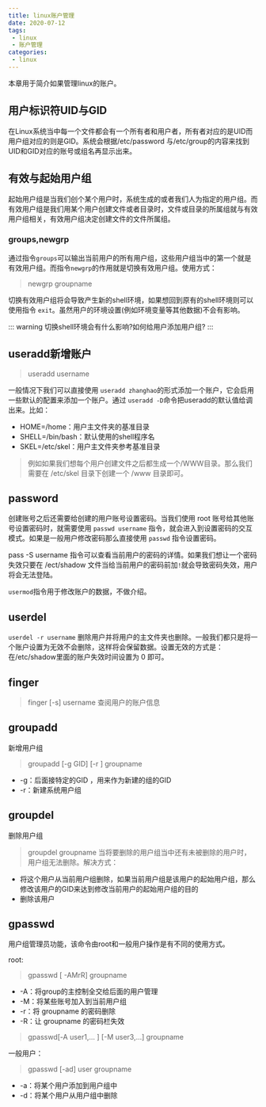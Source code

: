 ```yaml
---
title: linux账户管理
date: 2020-07-12
tags:
 - linux
 - 账户管理
categories: 
 - linux
---
```

本章用于简介如果管理linux的账户。

<!-- more -->

## 用户标识符UID与GID
在Linux系统当中每一个文件都会有一个所有者和用户者，所有者对应的是UID而用户组对应的则是GID。系统会根据/etc/password 与/etc/group的内容来找到UID和GID对应的账号或组名再显示出来。

## 有效与起始用户组
起始用户组是当我们创个某个用户时，系统生成的或者我们人为指定的用户组。而有效用户组是我们用某个用户创建文件或者目录时，文件或目录的所属组就与有效用户组相关，有效用户组决定创建文件的文件所属组。

### groups,newgrp 
通过指令`groups`可以输出当前用户的所有用户组，这些用户组当中的第一个就是有效用户组。而指令`newgrp`的作用就是切换有效用户组。使用方式：

> newgrp groupname

切换有效用户组将会导致产生新的shell环境，如果想回到原有的shell环境则可以使用指令 `exit`。虽然用户的环境设置(例如环境变量等其他数据)不会有影响。

::: warning
切换shell环境会有什么影响?如何给用户添加用户组?
:::

## useradd新增账户

> useradd username

一般情况下我们可以直接使用 `useradd zhanghao`的形式添加一个账户，它会启用一些默认的配置来添加一个账户。通过 `useradd -D`命令把useradd的默认值给调出来。比如：
 - HOME=/home：用户主文件夹的基准目录
 - SHELL=/bin/bash：默认使用的shell程序名
 - SKEL=/etc/skel：用户主文件夹参考基准目录

> 例如如果我们想每个用户创建文件之后都生成一个/WWW目录。那么我们需要在 /etc/skel 目录下创建一个 /www 目录即可。

## password
创建账号之后还需要给创建的用户账号设置密码。当我们使用 root 账号给其他账号设置密码时，就需要使用 `passwd username` 指令，就会进入到设置密码的交互模式。如果是一般用户修改密码那么直接使用 `passwd` 指令设置密码。

pass -S username 指令可以查看当前用户的密码的详情。如果我们想让一个密码失效只要在 /ect/shadow 文件当给当前用户的密码前加`!`就会导致密码失效，用户将会无法登陆。

`usermod`指令用于修改账户的数据，不做介绍。

## userdel
`userdel -r username` 删除用户并将用户的主文件夹也删除。一般我们都只是将一个账户设置为无效不会删除，这样将会保留数据。设置无效的方式是：在/etc/shadow里面的账户失效时间设置为 0 即可。

## finger
> finger [-s] username 查阅用户的账户信息

## groupadd 
新增用户组
> groupadd [-g GID] [-r ] groupname
- -g：后面接特定的GID ，用来作为新建的组的GID
- -r：新建系统用户组

## groupdel
删除用户组
> groupdel groupname
当将要删除的用户组当中还有未被删除的用户时，用户组无法删除。解决方式：
- 将这个用户从当前用户组删除，如果当前用户组是该用户的起始用户组，那么修改该用户的GID来达到修改当前用户的起始用户组的目的
- 删除该用户

## gpasswd
用户组管理员功能，该命令由root和一般用户操作是有不同的使用方式。

root:

> gpasswd [ -AMrR] groupname

- -A：将group的主控制全交给后面的用户管理
- -M：将某些账号加入到当前用户组
- -r：将 groupname 的密码删除
- -R：让 groupname 的密码栏失效

> gpasswd[-A user1,... ] [-M user3,...] groupname

一般用户：
> gpasswd [-ad] user groupname
 - -a：将某个用户添加到用户组中
 - -d：将某个用户从用户组中删除